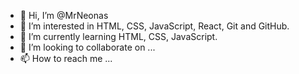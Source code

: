 - 👋 Hi, I’m @MrNeonas
- 👀 I’m interested in HTML, CSS, JavaScript, React, Git and GitHub.
- 🌱 I’m currently learning HTML, CSS, JavaScript.
- 💞️ I’m looking to collaborate on ...
- 📫 How to reach me ...

<!---
MrNeonas/MrNeonas is a ✨ special ✨ repository because its `README.md` (this file) appears on your GitHub profile.
You can click the Preview link to take a look at your changes.
--->
